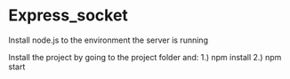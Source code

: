 # Express_socket

Install node.js to the environment the server is running

Install the project by going to the project folder and:
  1.) npm install
  2.) npm start
  
 
